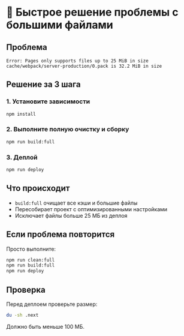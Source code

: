 # 🚀 Быстрое решение проблемы с большими файлами

## Проблема
```
Error: Pages only supports files up to 25 MiB in size
cache/webpack/server-production/0.pack is 32.2 MiB in size
```

## Решение за 3 шага

### 1. Установите зависимости
```bash
npm install
```

### 2. Выполните полную очистку и сборку
```bash
npm run build:full
```

### 3. Деплой
```bash
npm run deploy
```

## Что происходит

- `build:full` очищает все кэши и большие файлы
- Пересобирает проект с оптимизированными настройками
- Исключает файлы больше 25 МБ из деплоя

## Если проблема повторится

Просто выполните:
```bash
npm run clean:full
npm run build:full
npm run deploy
```

## Проверка

Перед деплоем проверьте размер:
```bash
du -sh .next
```

Должно быть меньше 100 МБ.
